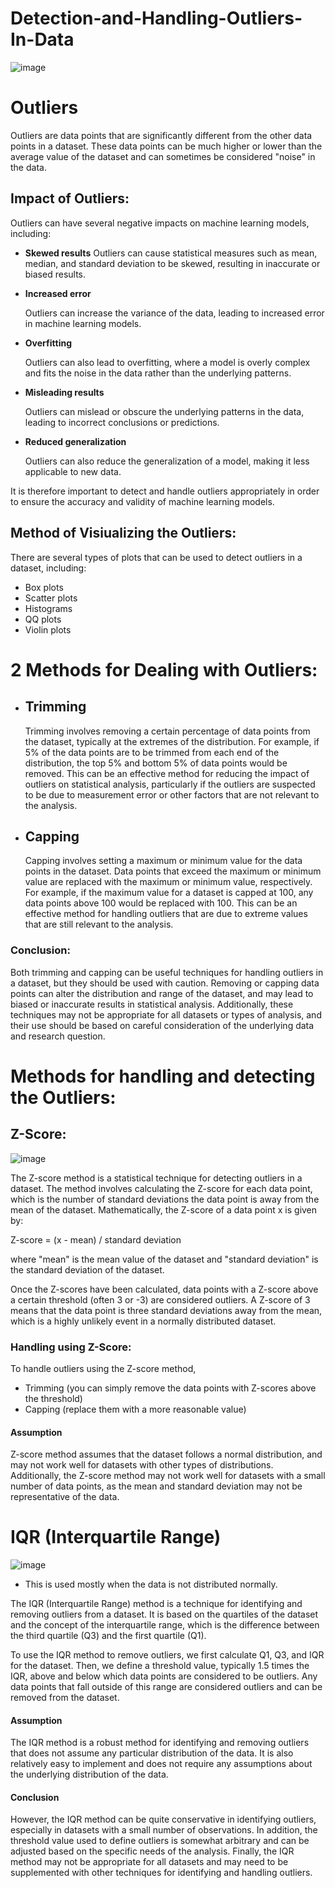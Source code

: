 # Detection-and-Handling-Outliers-In-Data
![image](https://user-images.githubusercontent.com/92606737/227701124-1c5371e9-c5c5-443e-9de4-e7be63815f0c.png)

# Outliers
Outliers are data points that are significantly different from the other data points in a dataset. These data points can be much higher or lower than the average value of the dataset and can sometimes be considered "noise" in the data.

## Impact of Outliers:
Outliers can have several negative impacts on machine learning models, including:

- __Skewed results__
   Outliers can cause statistical measures such as mean, median, and standard deviation to be skewed, resulting in inaccurate or biased results.

- __Increased error__

   Outliers can increase the variance of the data, leading to increased error in machine learning models.

- __Overfitting__
  
  Outliers can also lead to overfitting, where a model is overly complex and fits the noise in the data rather than the underlying patterns.

- __Misleading results__

   Outliers can mislead or obscure the underlying patterns in the data, leading to incorrect conclusions or predictions.

- __Reduced generalization__
   
   Outliers can also reduce the generalization of a model, making it less applicable to new data.

It is therefore important to detect and handle outliers appropriately in order to ensure the accuracy and validity of machine learning models.

## Method of Visiualizing the Outliers:
There are several types of plots that can be used to detect outliers in a dataset, including:
- Box plots
- Scatter plots
- Histograms
- QQ plots
- Violin plots

# 2 Methods for Dealing with Outliers:
- ## Trimming 

    Trimming involves removing a certain percentage of data points from the dataset, typically at the extremes of the distribution. For example, if 5% of the data points are to be trimmed from each end of the distribution, the top 5% and bottom 5% of data points would be removed. This can be an effective method for reducing the impact of outliers on statistical analysis, particularly if the outliers are suspected to be due to measurement error or other factors that are not relevant to the analysis.
    
- ## Capping 

   Capping involves setting a maximum or minimum value for the data points in the dataset. Data points that exceed the maximum or minimum value are replaced with the maximum or minimum value, respectively. For example, if the maximum value for a dataset is capped at 100, any data points above 100 would be replaced with 100. This can be an effective method for handling outliers that are due to extreme values that are still relevant to the analysis.
   
   
### Conclusion:

Both trimming and capping can be useful techniques for handling outliers in a dataset, but they should be used with caution. Removing or capping data points can alter the distribution and range of the dataset, and may lead to biased or inaccurate results in statistical analysis. Additionally, these techniques may not be appropriate for all datasets or types of analysis, and their use should be based on careful consideration of the underlying data and research question.


# Methods for handling and detecting the Outliers:
## Z-Score:
![image](https://user-images.githubusercontent.com/92606737/227702235-4736459f-ea95-4453-b40d-429eae0a4760.png)

The Z-score method is a statistical technique for detecting outliers in a dataset. The method involves calculating the Z-score for each data point, which is the number of standard deviations the data point is away from the mean of the dataset. Mathematically, the Z-score of a data point x is given by:

Z-score = (x - mean) / standard deviation

where "mean" is the mean value of the dataset and "standard deviation" is the standard deviation of the dataset.

Once the Z-scores have been calculated, data points with a Z-score above a certain threshold (often 3 or -3) are considered outliers. A Z-score of 3 means that the data point is three standard deviations away from the mean, which is a highly unlikely event in a normally distributed dataset.

### Handling using Z-Score:
To handle outliers using the Z-score method, 
- Trimming (you can simply remove the data points with Z-scores above the threshold)
- Capping (replace them with a more reasonable value)

#### Assumption 
Z-score method assumes that the dataset follows a normal distribution, and may not work well for datasets with other types of distributions. Additionally, the Z-score method may not work well for datasets with a small number of data points, as the mean and standard deviation may not be representative of the data.

# IQR (Interquartile Range)
![image](https://user-images.githubusercontent.com/92606737/227759238-a234d7bf-58d7-425d-86f9-04b9ca70e8de.png)

- This is used mostly when the data is not distributed normally.


The IQR (Interquartile Range) method is a technique for identifying and removing outliers from a dataset. It is based on the quartiles of the dataset and the concept of the interquartile range, which is the difference between the third quartile (Q3) and the first quartile (Q1).

To use the IQR method to remove outliers, we first calculate Q1, Q3, and IQR for the dataset. Then, we define a threshold value, typically 1.5 times the IQR, above and below which data points are considered to be outliers. Any data points that fall outside of this range are considered outliers and can be removed from the dataset.

#### Assumption
The IQR method is a robust method for identifying and removing outliers that does not assume any particular distribution of the data. It is also relatively easy to implement and does not require any assumptions about the underlying distribution of the data.

#### Conclusion
However, the IQR method can be quite conservative in identifying outliers, especially in datasets with a small number of observations. In addition, the threshold value used to define outliers is somewhat arbitrary and can be adjusted based on the specific needs of the analysis. Finally, the IQR method may not be appropriate for all datasets and may need to be supplemented with other techniques for identifying and handling outliers.



